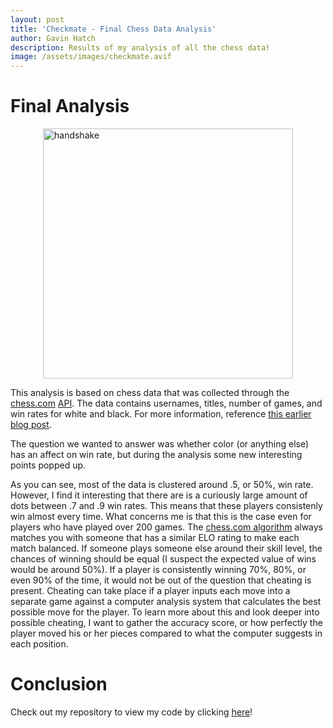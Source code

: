 ```yaml
---
layout: post
title: 'Checkmate - Final Chess Data Analysis'
author: Gavin Hatch
description: Results of my analysis of all the chess data!
image: /assets/images/checkmate.avif
---
```


# Final Analysis

<img 
    src="https://github.com/grhatch/my386blog/blob/main/assets/images/handshake.avif?raw=true" alt="handshake" style="display: block;
            margin-left: auto;
            margin-right: auto; width:400px;"
/>

This analysis is based on chess data that was collected through the [chess.com](https://www.chess.com) [API](https://www.chess.com/news/view/published-data-api). The data contains usernames, titles, number of games, and win rates for white and black. For more information, reference [this earlier blog post](https://grhatch.github.io/my386blog/2023/03/17/chess-data-collection.html).

The question we wanted to answer was whether color (or anything else) has an affect on win rate, but during the analysis some new interesting points popped up.

As you can see, most of the data is clustered around .5, or 50%, win rate. However, I find it interesting that there are is a curiously large amount of dots between .7 and .9 win rates. This means that these players consistenly win almost every time. What concerns me is that this is the case even for players who have played over 200 games. The [chess.com algorithm](https://support.chess.com/article/369-how-does-matching-work-in-live-chess) always matches you with someone that has a similar ELO rating to make each match balanced. If someone plays someone else around their skill level, the chances of winning should be equal (I suspect the expected value of wins would be around 50%). If a player is consistently winning 70%, 80%, or even 90% of the time, it would not be out of the question that cheating is present. Cheating can take place if a player inputs each move into a separate game against a computer analysis system that calculates the best possible move for the player. To learn more about this and look deeper into possible cheating, I want to gather the accuracy score, or how perfectly the player moved his or her pieces compared to what the computer suggests in each position.

# Conclusion

Check out my repository to view my code by clicking [here](https://github.com/grhatch/chess-grhatch)!
